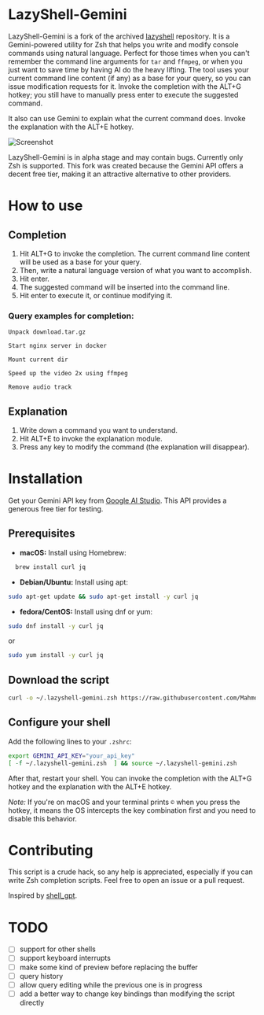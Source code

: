 # LazyShell-Gemini

LazyShell-Gemini is a fork of the archived [lazyshell](https://github.com/not-poma/lazyshell) repository. It is a Gemini-powered utility for Zsh that helps you write and modify console commands using natural language. Perfect for those times when you can't remember the command line arguments for `tar` and `ffmpeg`, or when you just want to save time by having AI do the heavy lifting. The tool uses your current command line content (if any) as a base for your query, so you can issue modification requests for it. Invoke the completion with the ALT+G hotkey; you still have to manually press enter to execute the suggested command.

It also can use Gemini to explain what the current command does. Invoke the explanation with the ALT+E hotkey.

![Screenshot](https://raw.githubusercontent.com/not-poma/lazyshell/master/screenshot.gif)

LazyShell-Gemini is in alpha stage and may contain bugs. Currently only Zsh is supported. This fork was created because the Gemini API offers a decent free tier, making it an attractive alternative to other providers.

# How to use

## Completion

1. Hit ALT+G to invoke the completion. The current command line content will be used as a base for your query.
2. Then, write a natural language version of what you want to accomplish.
3. Hit enter.
4. The suggested command will be inserted into the command line.
5. Hit enter to execute it, or continue modifying it.

### Query examples for completion:
```
Unpack download.tar.gz

Start nginx server in docker

Mount current dir

Speed up the video 2x using ffmpeg

Remove audio track
```

## Explanation

1. Write down a command you want to understand.
2. Hit ALT+E to invoke the explanation module.
3. Press any key to modify the command (the explanation will disappear).

# Installation

Get your Gemini API key from [Google AI Studio](https://aistudio.google.com/). This API provides a generous free tier for testing.

## Prerequisites
- **macOS:** Install using Homebrew:

```zsh
  brew install curl jq
```
- **Debian/Ubuntu:** Install using apt:

```zsh
sudo apt-get update && sudo apt-get install -y curl jq
```
- **fedora/CentOS:** Install using dnf or yum:

```zsh
sudo dnf install -y curl jq
```
or
```zsh
sudo yum install -y curl jq
```
## Download the script
```zsh
curl -o ~/.lazyshell-gemini.zsh https://raw.githubusercontent.com/MahmoudAdelbghany/lazyshell-gemini/master/lazyshell.zsh
```

## Configure your shell
Add the following lines to your `.zshrc`:
```zsh
export GEMINI_API_KEY="your_api_key"
[ -f ~/.lazyshell-gemini.zsh  ] && source ~/.lazyshell-gemini.zsh 

```
After that, restart your shell. You can invoke the completion with the ALT+G hotkey and the explanation with the ALT+E hotkey.

_Note:_ If you're on macOS and your terminal prints `©` when you press the hotkey, it means the OS intercepts the key combination first and you need to disable this behavior.
# Contributing

This script is a crude hack, so any help is appreciated, especially if you can write Zsh completion scripts. Feel free to open an issue or a pull request.

Inspired by [shell_gpt](https://github.com/TheR1D/shell_gpt).
# TODO

- [ ]  support for other shells
- [ ]  support keyboard interrupts
- [ ]  make some kind of preview before replacing the buffer
- [ ]  query history
- [ ]  allow query editing while the previous one is in progress
- [ ]  add a better way to change key bindings than modifying the script directly
